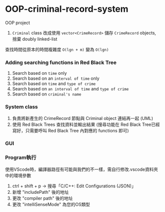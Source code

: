 # OOP-criminal-record-system
OOP project 


1. `Criminal` class 改成使用 `vector<CrimeRecord>` 儲存 `CrimeRecord` objects, 捨棄 doubly linked-list

查找時間從原本的時間複雜度 `O(lgn + m)` 變為 `O(lgn)` 


### Adding searching functions in Red Black Tree
1. Search based on `time` only
2. Search based on an `interval of time` only
3. Search based on `time` and `type of crime`
4. Search based on `an interval of time` and `type of crime`
5. Search based on `criminal's name`


### System class
1. 負責將新產生的 CrimeRecord 節點與 Criminal object 連結再一起 (UML)
2. 使用 Red Black Trees 查找資料並輸出結果 (搜尋功能在 Red Black Tree已經寫好，只需要呼叫 Red Black Tree 內對應的 functions 即可)

### GUI 



### Program執行
使用VScode時，編譯器路徑有可能與我們的不一樣，需自行修改.vscode資料夾中的環境參數
1.  ctrl + shift + p → 搜尋「C/C++: Edit Configurations (JSON)」
2.  新增 "includePath" 後的地址
3.  更改 "compiler path" 後的地址
4.  更改 "intelliSenseMode" 為您的OS類型
